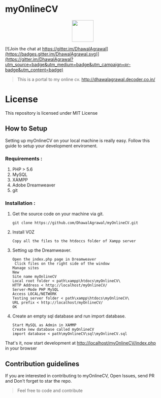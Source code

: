 # myOnlineCV

<p align="center">
  <img src="http://dhawalagrawal.decoder.co.in/IMAGES/mylogo.png" width="70"/>
</p> 

[![Join the chat at https://gitter.im/DhawalAgrawal](https://badges.gitter.im/DhawalAgrawal.svg)](https://gitter.im/DhawalAgrawal?utm_source=badge&utm_medium=badge&utm_campaign=pr-badge&utm_content=badge)

>This is a portal to my online cv. http://dhawalagrawal.decoder.co.in/

# License
This repository is licensed under MIT License

## How to Setup

Setting up myOnlineCV on your local machine is really easy.
Follow this guide to setup your development enviroment.

### Requirements :

1. PHP > 5.6
2. MySQL
3. XAMPP
4. Adobe Dreamweaver
5. git


### Installation :

1. Get the source code on your machine via git.

	```shell
    git clone https://github.com/DhawalAgrawal/myOnlineCV.git
    ```

2. Install VOZ

	```
	Copy all the files to the htdoccs folder of Xampp server
	```

3. Setting up the Dreamweaver.

	```
	Open the index.php page in Dreamweaver
	 Click files on the right side of the window
   Manage sites
   New
   Site name myOnlineCV
   Local root folder < path\xampp\htdocs\myOnlineCV\
   HTTP Address < http://localhost/myOnlineCV/
   Server-Mode PHP MySQL
   Access LOCAL/NETWORK
   Testing server folder < path\xampp\htdocs\myOnlineCV\
   URL prefix < http://localhost/myOnlineCV/
   OK
	```


4. Create an empty sql database and run import database.

	```
	Start MySQL as Admin in XAMMP
	Create new database called myOnlineCV
	import database < path\myOnlineCV\sql\myOnlineCV.sql
	```

That's it, now start development at [http://localhost/myOnlineCV/index.php](http://localhost/myOnlineCV/index.php) in your browser

## Contribution guidelines

If you are interested in contributing to myOnlineCV, Open Issues, send PR and Don't forget to star the repo.
> Feel free to code and contribute
